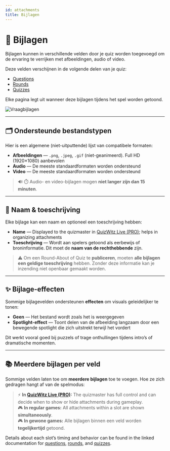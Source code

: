 ```yaml
---
id: attachments
title: Bijlagen
---
```


# 📎 Bijlagen

Bijlagen kunnen in verschillende velden door je quiz worden toegevoegd om de ervaring te verrijken met afbeeldingen, audio of video.

Deze velden verschijnen in de volgende delen van je quiz:

- [Questions](../editor/writing-questions)
- [Rounds](../editor/round-options)
- [Quizzes](../editor/quiz-options)

Elke pagina legt uit wanneer deze bijlagen tijdens het spel worden getoond.

![Vraagbijlagen](/images/edit-question.png)

---

## 🗂️ Ondersteunde bestandstypen

Hier is een algemene (niet-uitputtende) lijst van compatibele formaten:

- **Afbeeldingen** — `.png`, `.jpeg`, `.gif` (niet-geanimeerd). Full HD (1920×1080) aanbevolen
- **Audio** — De meeste standaardformaten worden ondersteund
- **Video** — De meeste standaardformaten worden ondersteund

> 🔊 ⏱️ Audio- en video-bijlagen mogen **niet langer zijn dan 15 minuten**.

---

## 📝 Naam & toeschrijving

Elke bijlage kan een naam en optioneel een toeschrijving hebben:

- **Name** — Displayed to the quizmaster in [QuizWitz Live (PRO)](../quizmaster/introduction); helps in organizing attachments
- **Toeschrijving** — Wordt aan spelers getoond als eerbewijs of broninformatie. Dit moet de **naam van de rechthebbende** zijn.

> ⚠️ Om een Round-About of Quiz te **publiceren**, moeten **alle bijlagen een geldige toeschrijving** hebben. Zonder deze informatie kan je inzending niet openbaar gemaakt worden.

---

## ✨ Bijlage-effecten

Sommige bijlagevelden ondersteunen **effecten** om visuals geleidelijker te tonen:

- **Geen** — Het bestand wordt zoals het is weergegeven
- **Spotlight-effect** — Toont delen van de afbeelding langzaam door een bewegende spotlight die zich uitstrekt terwijl het vordert

Dit werkt vooral goed bij puzzels of trage onthullingen tijdens intro’s of dramatische momenten.

---

## 📚 Meerdere bijlagen per veld

Sommige velden laten toe om **meerdere bijlagen** toe te voegen. Hoe ze zich gedragen hangt af van de spelmodus:

> ⚡ **In [QuizWitz Live (PRO)](../quizmaster/001-introduction.md):** The quizmaster has full control and can decide when to show or hide attachments during gameplay.\
> 🎮 **In regular games:** All attachments within a slot are shown **simultaneously**.\
> 🎮 **In gewone games:** Alle bijlagen binnen een veld worden **tegelijkertijd** getoond.

Details about each slot’s timing and behavior can be found in the linked documentation for [questions](../editor/writing-questions), [rounds](../editor/round-options), and [quizzes](../editor/quiz-options).
